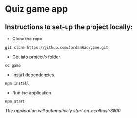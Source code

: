Quiz game app
===================

## Instructions to set-up the project locally:

* Clone the repo 
```
git clone https://github.com/JordanRad/game.git
```

* Get into project's folder 
```
cd game
```

* Install dependencies 
```
npm install
```


* Run the application 
```
npm start
```
*The application will automaticaly start on localhost:3000*
